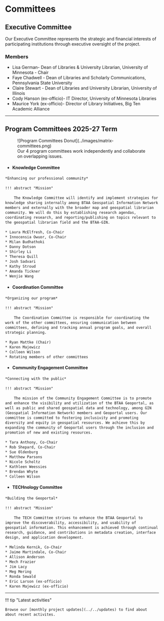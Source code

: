 # Committees

## Executive Committee

Our Executive Committee represents the strategic and financial interests of participating institutions through executive oversight of the project.

### Members

* Lisa German- Dean of Libraries & University Librarian, University of Minnesota - Chair
* Faye Chadwell - Dean of Libraries and Scholarly Communications, Pennsylvania State University
* Claire Stewart - Dean of Libraries and University Librarian, University of Illinois
* Cody Hanson (ex-officio)- IT Director, University of Minnesota Libraries
* Maurice York (ex-officio)- Director of Library Initiatives, Big Ten Academic Alliance

---

## Program Committees 2025-27 Term

<figure markdown="span">
  ![Program Committees Donut](../images/matrix-committees.png)
  <figcaption>Our 4 program committees work independently and collaborate on overlapping issues.</figcaption>
</figure>

<div class="grid cards" markdown>

-    #### Knowledge Committee

    *Enhancing our professional community*
    
    !!! abstract "Mission"
    
		The Knowledge Committee will identify and implement strategies for knowledge sharing internally among BTAA Geospatial Information Network members and externally with the broader map and geospatial librarian community. We will do this by establishing research agendas, coordinating research, and reporting/publishing on topics relevant to the geospatial librarian field and the BTAA-GIN. 

    * Laura McElfresh, Co-Chair
    * Innocensia Owuor, Co-Chair
    * Milan Budhathoki
    * Danny Dotson
    * Shirley Li
    * Theresa Quill
    * Josh Sadvari
    * Kathy Stroud
    * Amanda Tickner
    * Wenjie Wang

-    #### Coordination Committee

    *Organizing our program*

    !!! abstract "Mission"
    
	    The Coordination Committee is responsible for coordinating the work of the other committees, ensuring communication between committees, defining and tracking annual program goals, and overall strategic planning.

    * Ryan Mattke (Chair)
    * Karen Majewicz
    * Colleen Wilson
    * Rotating members of other committees

-    #### Community Engagement Committee

    *Connecting with the public*
    
    !!! abstract "Mission"
    
	    The mission of the Community Engagement Committee is to promote and enhance the visibility and utilization of the BTAA Geoportal, as well as public and shared geospatial data and technology, among GIN (Geospatial Information Network) members and Geoportal users. Our committee is committed to fostering inclusivity and promoting diversity and equity in geospatial resources. We achieve this by expanding the community of Geoportal users through the inclusion and promotion of new and existing resources.
 
    * Tara Anthony, Co-Chair
    * Rob Shepard, Co-Chair
    * Sue Oldenburg
    * Matthew Parsons
    * Nicole Scholtz
    * Kathleen Weessies
    * Brendan Whyte
    * Colleen Wilson

-    #### TECHnology Committee

    *Building the Geoportal*
    
    !!! abstract "Mission"
    
		The TECH Committee strives to enhance the BTAA Geoportal to improve the discoverability, accessibility, and usability of geospatial information. This enhancement is achieved through continual research, guidance, and contributions in metadata creation, interface design, and application development.

    * Melinda Kernik, Co-Chair
    * Jaime Martindale, Co-Chair
    * Allison Anderson
    * Mech Frazier
    * Jim Lacy
    * Meg Mering
    * Ronda Sewald
    * Eric Larson (ex-officio)
    * Karen Majewicz (ex-officio)

</div>

---

!!! tip "Latest activities"

    Browse our [monthly project updates](../../updates) to find about about recent activites.
